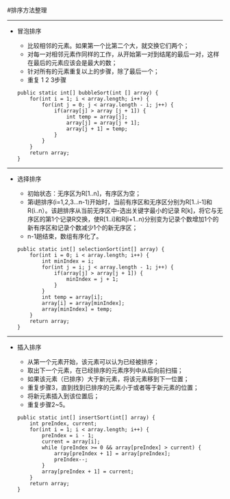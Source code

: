 #排序方法整理
***
* 冒泡排序

    * 比较相邻的元素。如果第一个比第二个大，就交换它们两个；
    * 对每一对相邻元素作同样的工作，从开始第一对到结尾的最后一对，这样在最后的元素应该会是最大的数；
    * 针对所有的元素重复以上的步骤，除了最后一个；
    * 重复 1 2 3步骤
    
    ```
    public static int[] bubbleSort(int [] array) {
        for(int i = 1; i < array.length; i++) {
            for(int j = 0; j < array.length - i; j++) {
                if(array[j] > array [j + 1]) {
                    int temp = array[j];
                    array[j] = array[j + 1];
                    array[j + 1] = temp;
                }
            }
        }
        return array;
    }
    ```
  
***

* 选择排序
    * 初始状态：无序区为R[1..n]，有序区为空；
    * 第i趟排序(i=1,2,3…n-1)开始时，当前有序区和无序区分别为R[1..i-1]和R(i..n）。该趟排序从当前无序区中-选出关键字最小的记录 R[k]，将它与无序区的第1个记录R交换，使R[1..i]和R[i+1..n)分别变为记录个数增加1个的新有序区和记录个数减少1个的新无序区；
    * n-1趟结束，数组有序化了。
    
    ```
  public static int[] selectionSort(int[] array) {
  		for(int i = 0; i < array.length; i++) {
  			int minIndex = i;
  			for(int j = i; j < array.length - 1; j++) {
  				if(array[j] > array[j + 1]) {
  					minIndex = j + 1;
  				}
  			}
  			int temp = array[i];
  			array[i] = array[minIndex];
  			array[minIndex] = temp;
  		}
  		return array;
  	}
    ```
  
 ***
  
  * 插入排序
    * 从第一个元素开始，该元素可以认为已经被排序；
    * 取出下一个元素，在已经排序的元素序列中从后向前扫描；
    * 如果该元素（已排序）大于新元素，将该元素移到下一位置；
    * 重复步骤3，直到找到已排序的元素小于或者等于新元素的位置；
    * 将新元素插入到该位置后；
    * 重复步骤2~5。
    
    ```
    public static int[] insertSort(int[] array) {
        int preIndex, current;
        for(int i = 1; i < array.length; i++) {
            preIndex = i - 1;
            current = array[i];
            while (preIndex >= 0 && array[preIndex] > current) {
                array[preIndex + 1] = array[preIndex];
                preIndex--;
            }
            array[preIndex + 1] = current;
        }
        return array;
    }
```